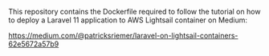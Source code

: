 This repository contains the Dockerfile required to follow the tutorial on how to deploy a Laravel 11 application to AWS Lightsail container on Medium:

https://medium.com/@patricksriemer/laravel-on-lightsail-containers-62e5672a57b9
